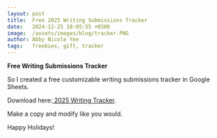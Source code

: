 ```yaml
---
layout: post
title:  Free 2025 Writing Submissions Tracker
date:   2024-12-25 18:05:55 +0300
image:  /assets/images/blog/tracker.PNG
author: Abby Nicole Yee
tags:   freebies, gift, tracker
---
```


**Free Writing Submissions Tracker**

So I created a free customizable writing submissions tracker in Google Sheets.  

<p class="paragraph-lg">Download here:<a href="https://docs.google.com/spreadsheets/d/1Ig98OD3g4oTDIGXHjQ2EM2vhTMn6mJDPIjOSRHs-3yM/edit?usp=sharing)"> 2025 Writing Tracker</a>.</p>

Make a copy and modify like you would. 

Happy Holidays!  
